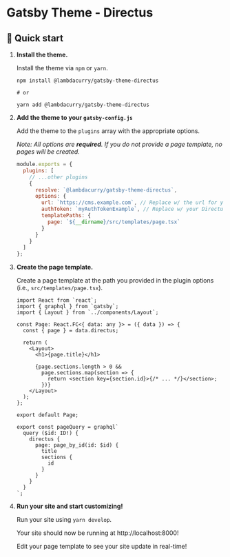 # Gatsby Theme - Directus
## 🚀 Quick start

1.  **Install the theme.**

    Install the theme via `npm` or `yarn`.

    ```shell
    npm install @lambdacurry/gatsby-theme-directus

    # or

    yarn add @lambdacurry/gatsby-theme-directus
    ```

2.  **Add the theme to your `gatsby-config.js`**

    Add the theme to the `plugins` array with the appropriate options.

    _Note: All options are **required**. If you do not provide a page template, no pages will be created._

    ```js
    module.exports = {
      plugins: [
        // ...other plugins
        {
          resolve: `@lambdacurry/gatsby-theme-directus`,
          options: {
            url: `https://cms.example.com`, // Replace w/ the url for your hosted Directus instance
            authToken: `myAuthTokenExample`, // Replace w/ your Directus auth token
            templatePaths: {
              page: `${__dirname}/src/templates/page.tsx`
            }
          }
        }
      ]
    };
    ```

3.  **Create the page template.**

    Create a page template at the path you provided in the plugin options (i.e., `src/templates/page.tsx`).

    ```tsx
    import React from `react`;
    import { graphql } from `gatsby`;
    import { Layout } from `../components/Layout`;

    const Page: React.FC<{ data: any }> = ({ data }) => {
      const { page } = data.directus;

      return (
        <Layout>
          <h1>{page.title}</h1>

          {page.sections.length > 0 &&
            page.sections.map(section => {
              return <section key={section.id}>{/* ... */}</section>;
            })}
        </Layout>
      );
    };

    export default Page;

    export const pageQuery = graphql`
      query ($id: ID!) {
        directus {
          page: page_by_id(id: $id) {
            title
            sections {
              id
            }
          }
        }
      }
    `;
    ```

4.  **Run your site and start customizing!**

    Run your site using `yarn develop`.

    Your site should now be running at http://localhost:8000!

    Edit your page template to see your site update in real-time!
